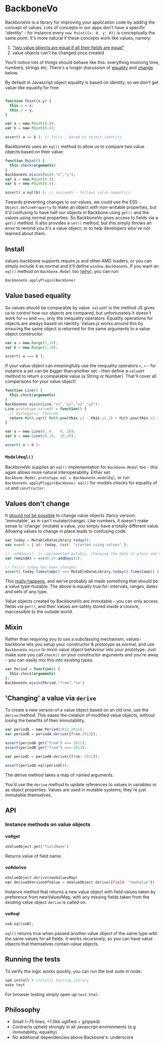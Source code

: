 # BackboneVo

BackboneVo is a library for improving your application code by adding the concept of values. Lots of concepts in our apps don't have a specific 'identity' - for instance every `new Point({x: 0, y: 0})` is conceptually the same point. It's more natural if these concepts work like values, namely:

1. ["two value objects are equal if all their fields are equal"](http://martinfowler.com/bliki/ValueObject.html)
2. value objects can't be changed once created

You'll notice lots of things should behave like this: everything involving time, numbers, strings etc. There's a longer discussion of [equality](#value-based-equality) and [change](#values-dont-change) below.

By default in Javascript object equality is based on identity, so we don't get value-like equality for free:

```javascript

function Point(x,y) {
  this.x = x;
  this.y = y;
}

var a = new Point(0,0);
var b = new Point(0,0);

assert( a == b ); // fails - based on object identity
```

BackboneVo uses an `eql()` method to allow us to compare two value objects based on their value:

```javascript
function Point() {
  this.check(arguments)
}
BackboneVo.mixin(Point,"x","y");
var a = new Point(0,0);
var b = new Point(0,0);

assert( a.eql(b) ); // succeeds - follows value semantics
```

Towards preventing changes to our values, we could use the ES5 `Object.defineProperty` to make an object with non-writable properties, but it'd confusing to have half our objects in Backbone using `get()` and the values using normal properties. So BackboneVo gives access to fields via a `get()` method. It also provides a `set()` method, but this simply throws an error to remind you it's a value object, or to help developers who've not learned about them.


## Install

values-backbone supports require.js and other AMD loaders, or you can simply include it as normal and it'll define `window.BackboneVo`. If you want an `eql()` method on `Backbone.Model` too ([why](#modeleql)), you can run: 

```javascript
BackboneVo.applyPlugin(Backbone)
```

## Value based equality

So values should be comparable by value. `valueOf` is the method JS gives us to control how our objects are compared, but unfortunately it doesn't work for `==` and `===`, only the inequality operators. Equality operations for objects are always based on identity. Values.js works around this by ensuring the same object is returned for the same arguments to a value object constructor.

```javascript
var a = new Range(1,10);
var b = new Range(1,10);

assert( a === b );
```

If your value object can meaningfully use the inequality operators `<`, `>` - for instance a set can be bigger than another set - then define a `valueOf` method to return a comparable value (a String or Number). That'll cover all comparisons for your value object!


```javascript
function Line() {
  this.check(arguments)
}
BackboneVo.mixin(Line,"x1","y1","x2","y2");
Line.prototype.valueOf = function() {
  // Pythagorus' theorem
  return Math.sqrt( Math.pow(this.y2 - this.y1,2) + Math.pow(this.x2 - this.x1,2) );
}

var a = new Line(0, 0,   0, 10);
var b = new Line(19,19,  20,20);

assert( a > b );
```

### `Model#eql()`

BackboneVo supplies an `eql()` implementation for `Backbone.Model` too - this again allows more natural interoperability. Either set `Backbone.Model.prototype.eql = BackboneVo.modelEql`, or run `BackboneVo.applyPlugin(Backbone)`. `eql()` for models checks for equality of `id` and `constructor`.

## Values don't change

It [should not be possible](http://c2.com/cgi/wiki?ValueObjectsShouldBeImmutable) to change value objects (fancy version: 'immutable', as in can't mutate/change). Like numbers, it doesn't make sense to 'change' (mutate) a value, you simply have a totally different value. Allowing values to change in place leads to confusing code:

```javascript
var today = MutableDateLibrary.today();
var event = { at: today, text: "started using values" };

// `addDays()` is implemented mutably, changing the date in place and returning it
var remindAt = event.at.addDays(1);

// fails! today has been changed
assert( today.timestamp() === MutableDateLibrary.today().timestamp() );
```

This [really happens](http://arshaw.com/xdate/#Adding), and we've probably all made something that should be a value type mutable. The above is equally true for: intervals, ranges, dates and sets of any type.

Value objects created by BackboneVo are immutable - you can only access fields via `get()`, and their values are safely stored inside a closure, inaccessible to the outside world.

## Mixin

Rather than requiring you to use a subclassing mechanism, values-backbone lets you setup your constructor & prototype as normal, and use `BackboneVo.mixin` to mixin value object behaviour into your prototype. Just make sure you call `check()` on your constructor arguments and you're away - you can easily mix this into existing types.

```javascript
var Period = function() {
  this.check(arguments)
};
BackboneVo.mixin(Period,"from","to")
```

## 'Changing' a value via `derive`

<a id="derive"></a>

To create a new version of a value object based on an old one, use the `derive` method. This eases the creation of modified value objects, without losing the benefits of their immutability.

```javascript
var periodA = new Period(2012,2015);
var periodB = periodA.derive({from:2013});

assert(periodA.get("from") === 2012);
assert(periodB.get("from") === 2013);

var periodC = periodB.derive({from: 2012});

assert(periodA.eql(periodC));
```

The derive method takes a map of named arguments.

You'd use the `derive` method to update references to values in variables or as object properties. Values are used in mutable systems, they're just immutable themselves.

## API

### Instance methods on value objects

#### vo#get

```javascript
aValueObject.get("fieldName")
```

Returns value of field name.

#### vo#derive

```javascript
aValueObject.derive(newValuesMap)
var derivedVersionOfValue = aValueObject.derive({field: "newValue"})
```

Instance method that returns a new value object with field values taken by preference from newValuesMap, with any missing fields taken from the existing value object `derive` is called on.

#### vo#eql

```javascript
voA.eql(voB);
```

`eql()` returns true when passed another value object of the same type with the same values for all fields. It works recursively, so you can have value objects that themselves contain value objects.

## Running the tests

To verify the logic works quickly, you can run the test suite in node.

```bash
npm install # installs testing library
make test
```

For browser testing simply open up `test.html`.

## Philosophy

- Small (~75 lines, <1.5kb uglified + gzipped)
- Contracts upheld strongly in all Javascript environments (e.g immutability, equality)
- No additional dependencies above Backbone's: underscore
